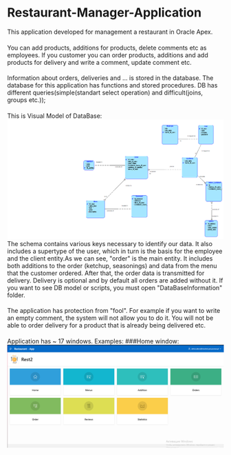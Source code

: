 # Restaurant-Manager-Application
This application developed for management a restaurant in Oracle Apex.
####
You can add products, additions for products, delete comments etc as employees.
If you customer you can order products, additions and add products for delivery and write a comment, update comment etc.
####
Information about orders, deliveries and ... is stored in the database.
The database for this application has functions and stored procedures. DB has different queries(simple(standart select operation) and difficult(joins, groups etc.));
####
This is Visual Model of DataBase:
![New](https://github.com/rudofficial/Restaurant-Application/blob/main/encji.png)
The schema contains various keys necessary to identify our data. It also includes a supertype of the user, which in turn is the basis for the employee and the client entity.As we can see, "order" is the main entity. It includes both additions to the order (ketchup, seasonings) and data from the menu that the customer ordered. After that, the order data is transmitted for delivery. Delivery is optional and by default all orders are added without it. If you want to see DB model or scripts, you must open "DataBaseInformation" folder.
####
The application has protection from "fool". For example if you want to write an empty comment, the system will not allow you to do it. You will not be able to order delivery for a product that is already being delivered etc.
####
Application has ~ 17 windows. Examples:
###Home window:
![Registration window](https://github.com/rudofficial/Restaurant-Application/blob/main/1.png)
